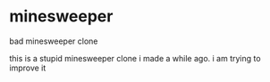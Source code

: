 # minesweeper
bad minesweeper clone

this is a stupid minesweeper clone i made a while ago. i am trying to improve it
